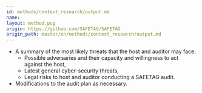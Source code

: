 ```yaml
---
id: methods/context_research/output.md
name: 
layout: method.pug
origin: https://github.com/SAFETAG/SAFETAG
origin_path: master/en/methods/context_research/output.md
---
```


  * A summary of the most likely threats that the host and auditor may face:
    * Possible adversaries and their capacity and willingness to act against the host,
    * Latest general cyber-security threats,
    * Legal risks to host and auditor conducting a SAFETAG audit.
  * Modifications to the audit plan as necessary.

